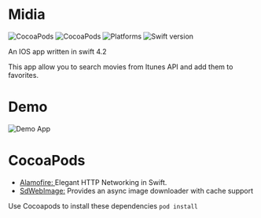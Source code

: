 # Midia
![CocoaPods](https://img.shields.io/badge/SdWebImage-4.4.6-brightgreen.svg)
![CocoaPods](https://img.shields.io/badge/Alamofire-4.8.1-red.svg)
![Platforms](https://img.shields.io/badge/platform-Ios-lightgrey.svg)
![Swift version](https://img.shields.io/badge/swift-4.2-orange.svg)

An IOS app written in swift 4.2

This app allow you to search movies from Itunes API and add them to favorites.

# Demo      

![Demo App](https://github.com/magnoscg/Midia/blob/master/images/Midia.gif)

# CocoaPods

- [Alamofire: ](https://github.com/Alamofire/Alamofire)Elegant HTTP Networking in Swift. 
- [SdWebImage:](https://github.com/SDWebImage/SDWebImage) Provides an async image downloader with cache support

Use Cocoapods to install these dependencies `pod install`
